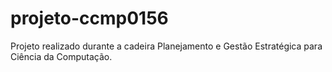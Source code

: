 # projeto-ccmp0156
 Projeto realizado durante a cadeira Planejamento e Gestão Estratégica para Ciência da Computação.
